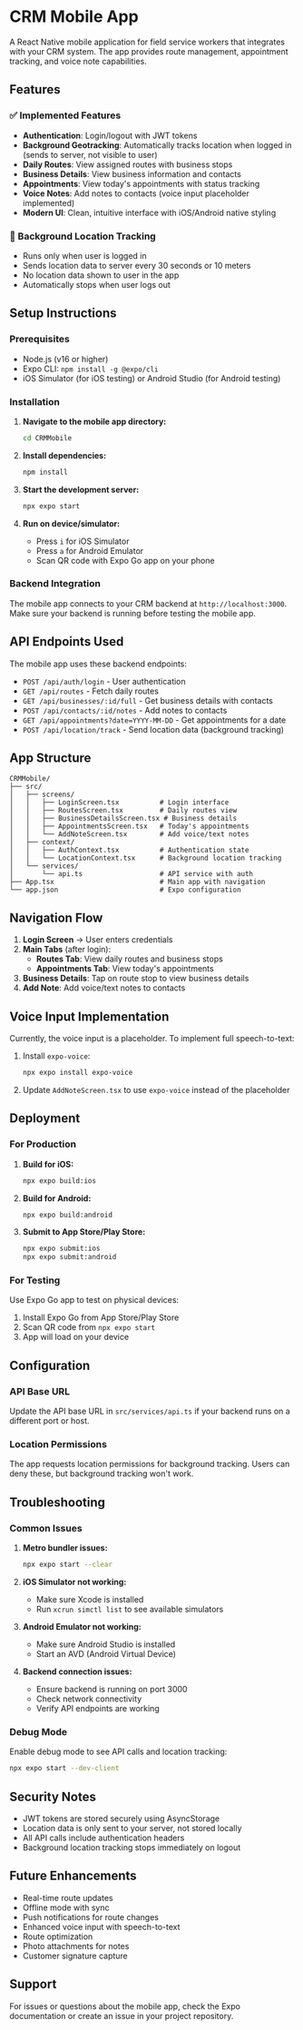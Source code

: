 # CRM Mobile App

A React Native mobile application for field service workers that integrates with your CRM system. The app provides route management, appointment tracking, and voice note capabilities.

## Features

### ✅ Implemented Features
- **Authentication**: Login/logout with JWT tokens
- **Background Geotracking**: Automatically tracks location when logged in (sends to server, not visible to user)
- **Daily Routes**: View assigned routes with business stops
- **Business Details**: View business information and contacts
- **Appointments**: View today's appointments with status tracking
- **Voice Notes**: Add notes to contacts (voice input placeholder implemented)
- **Modern UI**: Clean, intuitive interface with iOS/Android native styling

### 🔄 Background Location Tracking
- Runs only when user is logged in
- Sends location data to server every 30 seconds or 10 meters
- No location data shown to user in the app
- Automatically stops when user logs out

## Setup Instructions

### Prerequisites
- Node.js (v16 or higher)
- Expo CLI: `npm install -g @expo/cli`
- iOS Simulator (for iOS testing) or Android Studio (for Android testing)

### Installation

1. **Navigate to the mobile app directory:**
   ```bash
   cd CRMMobile
   ```

2. **Install dependencies:**
   ```bash
   npm install
   ```

3. **Start the development server:**
   ```bash
   npx expo start
   ```

4. **Run on device/simulator:**
   - Press `i` for iOS Simulator
   - Press `a` for Android Emulator
   - Scan QR code with Expo Go app on your phone

### Backend Integration

The mobile app connects to your CRM backend at `http://localhost:3000`. Make sure your backend is running before testing the mobile app.

## API Endpoints Used

The mobile app uses these backend endpoints:

- `POST /api/auth/login` - User authentication
- `GET /api/routes` - Fetch daily routes
- `GET /api/businesses/:id/full` - Get business details with contacts
- `POST /api/contacts/:id/notes` - Add notes to contacts
- `GET /api/appointments?date=YYYY-MM-DD` - Get appointments for a date
- `POST /api/location/track` - Send location data (background tracking)

## App Structure

```
CRMMobile/
├── src/
│   ├── screens/
│   │   ├── LoginScreen.tsx          # Login interface
│   │   ├── RoutesScreen.tsx         # Daily routes view
│   │   ├── BusinessDetailsScreen.tsx # Business details
│   │   ├── AppointmentsScreen.tsx   # Today's appointments
│   │   └── AddNoteScreen.tsx        # Add voice/text notes
│   ├── context/
│   │   ├── AuthContext.tsx          # Authentication state
│   │   └── LocationContext.tsx      # Background location tracking
│   └── services/
│       └── api.ts                   # API service with auth
├── App.tsx                          # Main app with navigation
└── app.json                         # Expo configuration
```

## Navigation Flow

1. **Login Screen** → User enters credentials
2. **Main Tabs** (after login):
   - **Routes Tab**: View daily routes and business stops
   - **Appointments Tab**: View today's appointments
3. **Business Details**: Tap on route stop to view business details
4. **Add Note**: Add voice/text notes to contacts

## Voice Input Implementation

Currently, the voice input is a placeholder. To implement full speech-to-text:

1. Install `expo-voice`:
   ```bash
   npx expo install expo-voice
   ```

2. Update `AddNoteScreen.tsx` to use `expo-voice` instead of the placeholder

## Deployment

### For Production

1. **Build for iOS:**
   ```bash
   npx expo build:ios
   ```

2. **Build for Android:**
   ```bash
   npx expo build:android
   ```

3. **Submit to App Store/Play Store:**
   ```bash
   npx expo submit:ios
   npx expo submit:android
   ```

### For Testing

Use Expo Go app to test on physical devices:
1. Install Expo Go from App Store/Play Store
2. Scan QR code from `npx expo start`
3. App will load on your device

## Configuration

### API Base URL
Update the API base URL in `src/services/api.ts` if your backend runs on a different port or host.

### Location Permissions
The app requests location permissions for background tracking. Users can deny these, but background tracking won't work.

## Troubleshooting

### Common Issues

1. **Metro bundler issues:**
   ```bash
   npx expo start --clear
   ```

2. **iOS Simulator not working:**
   - Make sure Xcode is installed
   - Run `xcrun simctl list` to see available simulators

3. **Android Emulator not working:**
   - Make sure Android Studio is installed
   - Start an AVD (Android Virtual Device)

4. **Backend connection issues:**
   - Ensure backend is running on port 3000
   - Check network connectivity
   - Verify API endpoints are working

### Debug Mode

Enable debug mode to see API calls and location tracking:
```bash
npx expo start --dev-client
```

## Security Notes

- JWT tokens are stored securely using AsyncStorage
- Location data is only sent to your server, not stored locally
- All API calls include authentication headers
- Background location tracking stops immediately on logout

## Future Enhancements

- Real-time route updates
- Offline mode with sync
- Push notifications for route changes
- Enhanced voice input with speech-to-text
- Route optimization
- Photo attachments for notes
- Customer signature capture

## Support

For issues or questions about the mobile app, check the Expo documentation or create an issue in your project repository.
